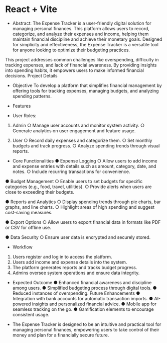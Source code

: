 # React + Vite

- Abstract:
The Expense Tracker is a user-friendly digital solution for managing personal finances. This platform allows users to record, categorize, and analyze their expenses and income, helping them maintain financial discipline and achieve their monetary goals. Designed for simplicity and effectiveness, the Expense Tracker is a versatile tool for anyone looking to optimize their budgeting practices.

This project addresses common challenges like overspending, difficulty in tracking expenses, and lack of financial awareness. By providing insights into spending habits, it empowers users to make informed financial decisions.
Project Details

- Objective
To develop a platform that simplifies financial management by offering tools for tracking
expenses, managing budgets, and analyzing spending patterns.

- Features

- User Roles:
1. Admin
○ Manage user accounts and monitor system activity.
○ Generate analytics on user engagement and feature usage.

2. User
○ Record daily expenses and categorize them.
○ Set monthly budgets and track progress.
○ Analyze spending trends through visual reports.

- Core Functionalities
● Expense Logging
○ Allow users to add income and expense entries with details such as amount,
category, date, and notes.
○ Include recurring transactions for convenience.

● Budget Management
○ Enable users to set budgets for specific categories (e.g., food, travel, utilities).
○ Provide alerts when users are close to exceeding their budgets.

● Reports and Analytics
○ Display spending trends through pie charts, bar graphs, and line charts.
○ Highlight areas of high spending and suggest cost-saving measures.

● Export Options
○ Allow users to export financial data in formats like PDF or CSV for offline use.

● Data Security
○ Ensure user data is encrypted and securely stored.

- Workflow
1. Users register and log in to access the platform.
2. Users add income and expense details into the system.
3. The platform generates reports and tracks budget progress.
4. Admins oversee system operations and ensure data integrity.

- Expected Outcome
● Enhanced financial awareness and discipline among users.
● Simplified budgeting process through digital tools.
● Reduced instances of overspending.
Future Enhancements
● Integration with bank accounts for automatic transaction imports.
● AI-powered insights and personalized financial advice.
● Mobile app for seamless tracking on the go.
● Gamification elements to encourage consistent usage.

- The Expense Tracker is designed to be an intuitive and practical tool for managing personal finances, empowering users to take control of their money and plan for a financially secure
future.

